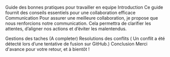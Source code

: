Guide des bonnes pratiques pour travailler en equipe
Introduction 
Ce guide fournit des conseils essentiels pour une collaboration efficace
Communication
Pour assurer une meilleure collaboration, je propose que nous renforcions notre communication. Cela permettra de clarifier les attentes, d’aligner nos actions et d’éviter les malentendus.

Gestions des taches
(A completer)
Resolutions des conflits
( Un conflit a été détecté lors d’une tentative de fusion sur GitHub.)
Conclusion
Merci d'avance pour votre retour, et à bientôt !
